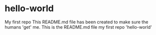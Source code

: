 # hello-world
My first repo
This README.md file has been created to make sure the humans 'get' me.
This is the README.md file my first repo 'hello-world'
